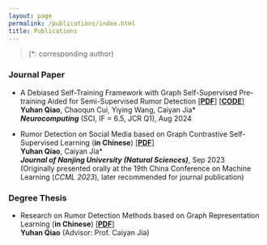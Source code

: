 ```yaml
---
layout: page
permalink: /publications/index.html
title: Publications
---
```


> (\*: corresponding author)

### Journal Paper

- A Debiased Self-Training Framework with Graph Self-Supervised Pre-training Aided for Semi-Supervised Rumor Detection [[**PDF**]](https://yuhan-qiao.github.io/mypaper/journal/neurocom.pdf) [[**CODE**]](https://github.com/yuhan-qiao/RDST)<br>**Yuhan Qiao**, Chaoqun Cui, Yiying Wang, Caiyan Jia\*<br>
**_Neurocomputing_** (SCI, IF = 6.5, JCR Q1), Aug 2024<br>


- Rumor Detection on Social Media based on Graph Contrastive Self-Supervised Learning (**in Chinese**) [[**PDF**]](https://yuhan-qiao.github.io/mypaper/journal/nanjing.pdf)<br>**Yuhan Qiao**, Caiyan Jia\*<br>
**_Journal of Nanjing University (Natural Sciences)_**, Sep 2023<br>
(Originally presented orally at the 19th China Conference on Machine Learning (_CCML 2023_), later recommended for journal publication)<br>


### Degree Thesis

- Research on Rumor Detection Methods based on Graph Representation Learning (**in Chinese**) [[**PDF**]](https://yuhan-qiao.github.io/mypaper/thesis/Master_thesis.pdf)<br>**Yuhan Qiao** (Advisor: Prof. Caiyan Jia)<br>

